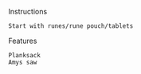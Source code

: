 Instructions

    Start with runes/rune pouch/tablets

Features
    
    Planksack
    Amys saw
    

